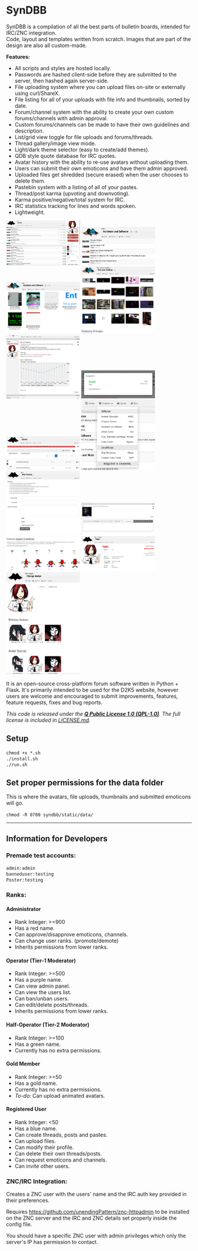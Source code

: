 # SynDBB

SynDBB is a compilation of all the best parts of bulletin boards, intended for IRC/ZNC integration.  
Code, layout and templates written from scratch. Images that are part of the design are also all custom-made.  

**Features:**

*   All scripts and styles are hosted locally.
*   Passwords are hashed client-side before they are submitted to the server, then hashed again server-side.
*   File uploading system where you can upload files on-site or externally using curl/ShareX.
*   File listing for all of your uploads with file info and thumbnails, sorted by date.
*   Forum/channel system with the ability to create your own custom forums/channels with admin approval.
*   Custom forums/channels can be made to have their own guidelines and description.
*   List/grid view toggle for file uploads and forums/threads.
*   Thread gallery/image view mode.
*   Light/dark theme selector (easy to create/add themes).
*   QDB style quote database for IRC quotes.
*   Avatar history with the ability to re-use avatars without uploading them.
*   Users can submit their own emoticons and have them admin approved.
*   Uploaded files get shredded (secure erased) when the user chooses to delete them.
*   Pastebin system with a listing of all of your pastes.
*   Thread/post karma (upvoting and downvoting).
*   Karma positive/negative/total system for IRC.
*   IRC statistics tracking for lines and words spoken.
*   Lightweight.


<a href="screenshots/1.png" target="_blank"><img src="screenshots/1.png" alt="[IMG]" width="200"/></a>  <a href="screenshots/2.png" target="_blank"><img src="screenshots/2.png" alt="[IMG]" width="200"/></a>  <a href="screenshots/3.png" target="_blank"><img src="screenshots/3.png" alt="[IMG]" width="200"/></a>  <a href="screenshots/4.png" target="_blank"><img src="screenshots/4.png" alt="[IMG]" width="200"/></a>  <a href="screenshots/5.png" target="_blank"><img src="screenshots/5.png" alt="[IMG]" width="200"/></a>  <a href="screenshots/6.png" target="_blank"><img src="screenshots/6.png" alt="[IMG]" width="200"/></a>  <a href="screenshots/7.png" target="_blank"><img src="screenshots/7.png" alt="[IMG]" width="200"/></a>  <a href="screenshots/8.png" target="_blank"><img src="screenshots/8.png" alt="[IMG]" width="200"/></a>  <a href="screenshots/9.png" target="_blank"><img src="screenshots/9.png" alt="[IMG]" width="200"/></a>  <a href="screenshots/10.png" target="_blank"><img src="screenshots/10.png" alt="[IMG]" width="200"/></a>  <a href="screenshots/11.png" target="_blank"><img src="screenshots/11.png" alt="[IMG]" width="200"/></a>  <a href="screenshots/12.png" target="_blank"><img src="screenshots/12.png" alt="[IMG]" width="200"/></a>  <a href="screenshots/13.png" target="_blank"><img src="screenshots/13.png" alt="[IMG]" width="200"/></a>

It is an open-source cross-platform forum software written in Python + Flask. It's primarily intended to be used for the D2K5 website, however users are welcome and encouraged to submit improvements, features, feature requests, fixes and bug reports.

*This code is released under the **[Q Public License 1.0 (QPL-1.0)](https://tldrlegal.com/license/q-public-license-1.0-(qpl-1.0)#summary "QPL-1.0")**. The full license is included in [LICENSE.md](LICENSE.md).*

## Setup
    chmod +x *.sh
    ./install.sh
    ./run.sh

## Set proper permissions for the data folder
This is where the avatars, file uploads, thumbnails and submitted emoticons will go.

`chmod -R 0700 syndbb/static/data/`

----------

## Information for Developers

### Premade test accounts:

    admin:admin
    banneduser:testing
    Poster:testing

### Ranks:

#### Administrator

* Rank Integer: >=900
* Has a red name.
* Can approve/disapprove emoticons, channels.
* Can change user ranks. (promote/demote)
* Inherits permissions from lower ranks.


#### Operator (Tier-1 Moderator)

* Rank Integer: >=500
* Has a purple name.
* Can view admin panel.
* Can view the users list.
* Can ban/unban users.
* Can edit/delete posts/threads.
* Inherits permissions from lower ranks.

#### Half-Operator (Tier-2 Moderator)

* Rank Integer: >=100
* Has a green name.
* Currently has no extra permissions.

#### Gold Member

* Rank Integer: >=50
* Has a gold name.
* Currently has no extra permissions.
* *To-do:* Can upload animated avatars.

#### Registered User

* Rank Integer: <50
* Has a blue name.
* Can create threads, posts and pastes. 
* Can upload files.
* Can modify their profile.
* Can delete their own threads/posts.
* Can request emoticons and channels.
* Can invite other users.

### ZNC/IRC Integration:

Creates a ZNC user with the users' name and the IRC auth key provided in their preferences.

Requires https://github.com/unendingPattern/znc-httpadmin to be installed on the ZNC server and the IRC and ZNC details set properly inside the config file.

You should have a specific ZNC user with admin privileges which only the server's IP has permission to contact.
